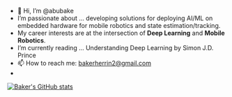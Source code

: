 - 👋 Hi, I’m @abubake
- I’m passionate about ... developing solutions for deploying AI/ML on embedded hardware for mobile robotics and state estimation/tracking.
- My career interests are at the intersection of **Deep Learning** and **Mobile Robotics**.
- I’m currently reading ... Understanding Deep Learning by Simon J.D. Prince
- 📫 How to reach me: bakerherrin2@gmail.com
- 
[![Baker's GitHub stats](https://github-readme-stats.vercel.app/api?abubake=anuraghazra)](https://github.com/anuraghazra/github-readme-stats)
<!---
abubake/abubake is a ✨ special ✨ repository because its `README.md` (this file) appears on your GitHub profile.
You can click the Preview link to take a look at your changes.
--->
